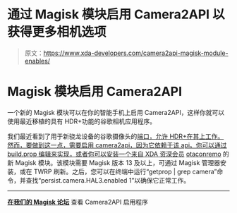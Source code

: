 # 通过 Magisk 模块启用 Camera2API 以获得更多相机选项

> 原文：<https://www.xda-developers.com/camera2api-magisk-module-enables/>

# Magisk 模块启用 Camera2API

一个新的 Magisk 模块可以在你的智能手机上启用 Camera2API，这样你就可以使用最近移植的具有 HDR+功能的谷歌相机应用程序。

我们最近看到了用于新骁龙设备的谷歌摄像头的[端口，允许 HDR+在其上工作。然而，要做到这一点，需要启用 camera2api，因为它依赖于该 api。你可以通过 build.prop 编辑来实现，或者你可以安装一个来自 XDA 资深会员](https://www.xda-developers.com/google-camera-hdr-ported/) [otaconremo](https://forum.xda-developers.com/member.php?u=6039818) 的新 Magisk 模块。该模块需要 Magisk 版本 13 及以上，可通过 Magisk 管理器安装，或在 TWRP 刷新。之后，您可以在终端中运行“getprop | grep camera”命令，并查找“persist.camera.HAL3.enabled 1”以确保它正常工作。

* * *

[**在我们的 Magisk 论坛**](https://forum.xda-developers.com/apps/magisk/module-camera2api-enabler-t3656651) 查看 Camera2API 启用程序
